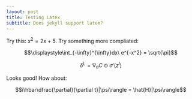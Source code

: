 ```yaml
---
layout: post
title: Testing Latex
subtitle: Does jekyll support latex?
---
```


Try this: $x^2 = 2x + 5$. Try something more compliated:

$$\displaystyle\int_{-\infty}^{\infty}dx\ e^{-x^2} = \sqrt{\pi}$$

$$ \delta^L = \nabla_{a}C\odot\sigma'(z^l)$$

Looks good! How about:

$$i\hbar\dfrac{\partial}{\partial t}|\psi\rangle = \hat{H}|\psi\rangle$$

